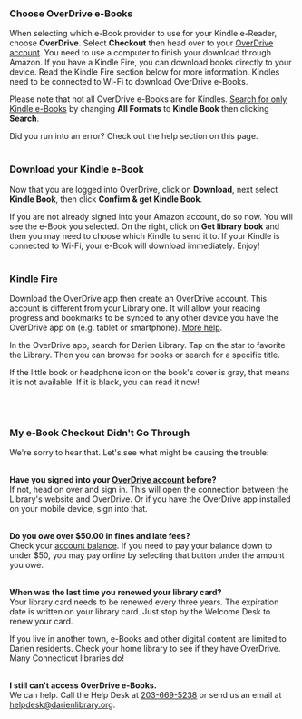 <div class="row margin-bottom-20">

<div class="col-md-6">

### Choose OverDrive e-Books
When selecting which e-Book provider to use for your Kindle e-Reader, choose **OverDrive**. Select **Checkout** then head over to your [OverDrive account](https://darien.libraryreserve.com/10/50/en/SignIn.htm?URL=MyAccount%2ehtm%3fPerPage%3d40 "OverDrive account"). You need to use a computer to finish your download through Amazon. If you have a Kindle Fire, you can download books directly to your device. Read the Kindle Fire section below for more information. Kindles need to be connected to Wi-Fi to download OverDrive e-Books.

Please note that not all OverDrive e-Books are for Kindles. [Search for only Kindle e-Books](http://digital.darienlibrary.org/605067DB-8FAB-4350-951E-646C9A1E7D08/10/50/en/AdvancedSearch.htm "Search only for Kindle e-Books") by changing **All Formats** to **Kindle Book** then clicking **Search**.

Did you run into an error? Check out the help section on this page.
<br />
<br />

### Download your Kindle e-Book
Now that you are logged into OverDrive, click on **Download**, next select **Kindle Book**, then click **Confirm & get Kindle Book**. 

If you are not already signed into your Amazon account, do so now. You will see the e-Book you selected. On the right, click on **Get library book** and then you may need to choose which Kindle to send it to. If your Kindle is connected to Wi-Fi, your e-Book will download immediately. Enjoy! 
<br />
<br />

### Kindle Fire
Download the OverDrive app then create an OverDrive account. This account is different from your Library one. It will allow your reading progress and bookmarks to be synced to any other device you have the OverDrive app on (e.g. tablet or smartphone). [More help](http://help.overdrive.com/customer/portal/articles/1481257-getting-started-with-kindle-fire-devices "More help").

In the OverDrive app, search for Darien Library. Tap on the star to favorite the Library. Then you can browse for books or search for a specific title. 

If the little book or headphone icon on the book's cover is gray, that means it is not available. If it is black, you can read it now!

<br />
<br />

</div>
<div class="col-md-6">

### My e-Book Checkout Didn't Go Through
We're sorry to hear that. Let's see what might be causing the trouble: 
<br />
<br />

**Have you signed into your [OverDrive account](https://darien.libraryreserve.com/10/50/en/SignIn.htm?URL=MyAccount%2ehtm%3fPerPage%3d40 "OverDrive account") before?** <br />
If not, head on over and sign in. This will open the connection between the Library's website and OverDrive. Or if you have the OverDrive app installed on your mobile device, sign into that. 
<br />
<br />

**Do you owe over $50.00 in fines and late fees?**<br />
Check your [account balance](/myaccount/funds "Account balance"). If you need to pay your balance down to under $50, you may pay online by selecting that button under the amount you owe. 
<br />
<br />

**When was the last time you renewed your library card?**<br />
Your library card needs to be renewed every three years. The expiration date is written on your library card. Just stop by the Welcome Desk to renew your card. 

If you live in another town, e-Books and other digital content are limited to Darien residents. Check your home library to see if they have OverDrive. Many Connecticut libraries do! 
<br />
<br />

**I still can't access OverDrive e-Books.**<br />
We can help. Call the Help Desk at [203-669-5238](tel:203-669-5238 "Help Desk") or send us an email at [helpdesk@darienlibrary.org](mailto:helpdesk@darienlibrary.org "Help Desk"). 

</div>
</div>